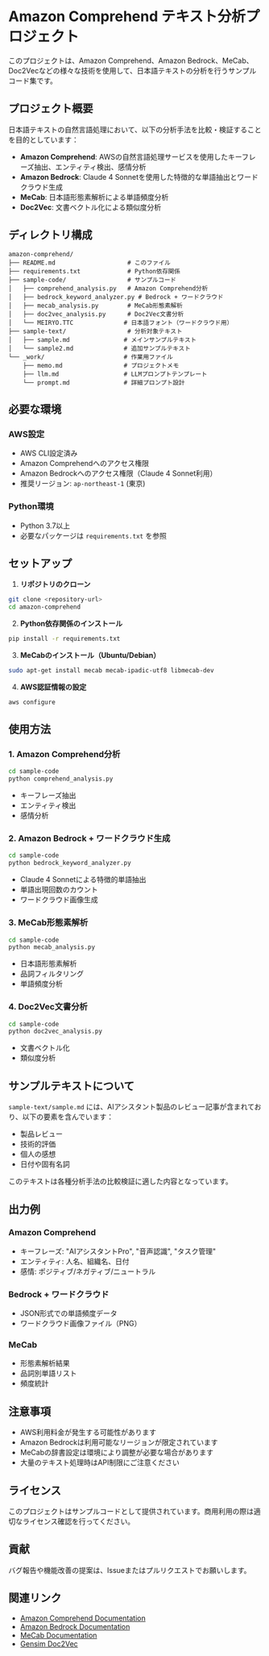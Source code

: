# Amazon Comprehend テキスト分析プロジェクト

このプロジェクトは、Amazon Comprehend、Amazon Bedrock、MeCab、Doc2Vecなどの様々な技術を使用して、日本語テキストの分析を行うサンプルコード集です。

## プロジェクト概要

日本語テキストの自然言語処理において、以下の分析手法を比較・検証することを目的としています：

- **Amazon Comprehend**: AWSの自然言語処理サービスを使用したキーフレーズ抽出、エンティティ検出、感情分析
- **Amazon Bedrock**: Claude 4 Sonnetを使用した特徴的な単語抽出とワードクラウド生成
- **MeCab**: 日本語形態素解析による単語頻度分析
- **Doc2Vec**: 文書ベクトル化による類似度分析

## ディレクトリ構成

```
amazon-comprehend/
├── README.md                    # このファイル
├── requirements.txt             # Python依存関係
├── sample-code/                 # サンプルコード
│   ├── comprehend_analysis.py   # Amazon Comprehend分析
│   ├── bedrock_keyword_analyzer.py # Bedrock + ワードクラウド
│   ├── mecab_analysis.py        # MeCab形態素解析
│   ├── doc2vec_analysis.py      # Doc2Vec文書分析
│   └── MEIRYO.TTC              # 日本語フォント（ワードクラウド用）
├── sample-text/                 # 分析対象テキスト
│   ├── sample.md               # メインサンプルテキスト
│   └── sample2.md              # 追加サンプルテキスト
└── _work/                      # 作業用ファイル
    ├── memo.md                 # プロジェクトメモ
    ├── llm.md                  # LLMプロンプトテンプレート
    └── prompt.md               # 詳細プロンプト設計
```

## 必要な環境

### AWS設定
- AWS CLI設定済み
- Amazon Comprehendへのアクセス権限
- Amazon Bedrockへのアクセス権限（Claude 4 Sonnet利用）
- 推奨リージョン: `ap-northeast-1` (東京)

### Python環境
- Python 3.7以上
- 必要なパッケージは `requirements.txt` を参照

## セットアップ

1. **リポジトリのクローン**
```bash
git clone <repository-url>
cd amazon-comprehend
```

2. **Python依存関係のインストール**
```bash
pip install -r requirements.txt
```

3. **MeCabのインストール（Ubuntu/Debian）**
```bash
sudo apt-get install mecab mecab-ipadic-utf8 libmecab-dev
```

4. **AWS認証情報の設定**
```bash
aws configure
```

## 使用方法

### 1. Amazon Comprehend分析
```bash
cd sample-code
python comprehend_analysis.py
```
- キーフレーズ抽出
- エンティティ検出
- 感情分析

### 2. Amazon Bedrock + ワードクラウド生成
```bash
cd sample-code
python bedrock_keyword_analyzer.py
```
- Claude 4 Sonnetによる特徴的単語抽出
- 単語出現回数のカウント
- ワードクラウド画像生成

### 3. MeCab形態素解析
```bash
cd sample-code
python mecab_analysis.py
```
- 日本語形態素解析
- 品詞フィルタリング
- 単語頻度分析

### 4. Doc2Vec文書分析
```bash
cd sample-code
python doc2vec_analysis.py
```
- 文書ベクトル化
- 類似度分析

## サンプルテキストについて

`sample-text/sample.md` には、AIアシスタント製品のレビュー記事が含まれており、以下の要素を含んでいます：
- 製品レビュー
- 技術的評価
- 個人の感想
- 日付や固有名詞

このテキストは各種分析手法の比較検証に適した内容となっています。

## 出力例

### Amazon Comprehend
- キーフレーズ: "AIアシスタントPro", "音声認識", "タスク管理"
- エンティティ: 人名、組織名、日付
- 感情: ポジティブ/ネガティブ/ニュートラル

### Bedrock + ワードクラウド
- JSON形式での単語頻度データ
- ワードクラウド画像ファイル（PNG）

### MeCab
- 形態素解析結果
- 品詞別単語リスト
- 頻度統計

## 注意事項

- AWS利用料金が発生する可能性があります
- Amazon Bedrockは利用可能なリージョンが限定されています
- MeCabの辞書設定は環境により調整が必要な場合があります
- 大量のテキスト処理時はAPI制限にご注意ください

## ライセンス

このプロジェクトはサンプルコードとして提供されています。商用利用の際は適切なライセンス確認を行ってください。

## 貢献

バグ報告や機能改善の提案は、Issueまたはプルリクエストでお願いします。

## 関連リンク

- [Amazon Comprehend Documentation](https://docs.aws.amazon.com/comprehend/)
- [Amazon Bedrock Documentation](https://docs.aws.amazon.com/bedrock/)
- [MeCab Documentation](https://taku910.github.io/mecab/)
- [Gensim Doc2Vec](https://radimrehurek.com/gensim/models/doc2vec.html)
